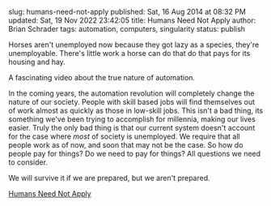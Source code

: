 slug: humans-need-not-apply
published: Sat, 16 Aug 2014 at 08:32 PM
updated: Sat, 19 Nov 2022 23:42:05 
title: Humans Need Not Apply
author: Brian Schrader
tags: automation, computers, singularity
status: publish

<div class='link'>Horses aren't unemployed now because they got lazy as a species, they're unemployable. There's little work a horse can do that do that pays for its housing and hay.</div>

A fascinating video about the true nature of automation. 

In the coming years, the automation revolution will completely change the nature of our society. People with skill based jobs will find themselves out of work almost as quickly as those in low-skill jobs. This isn't a bad thing, its something we've been trying to accomplish for millennia, making our lives easier. Truly the only bad thing is that our current system doesn't account for the case where *most* of society is unemployed. We require that all people work as of now, and soon that may not be the case. So how do people pay for things? Do we need to pay for things? All questions we need to consider.

We will survive it if we are prepared, but we aren't prepared. 

[Humans Need Not Apply](http://kottke.org/14/08/humans-need-not-apply)